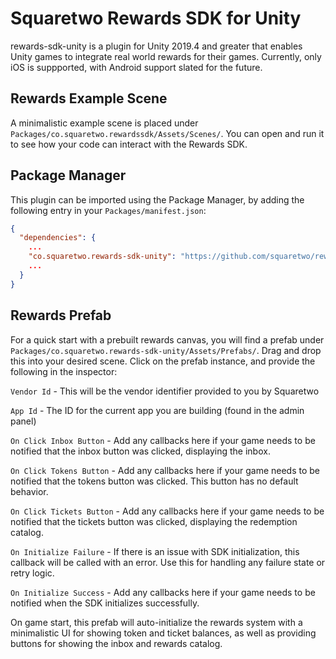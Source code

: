 # Squaretwo Rewards SDK for Unity

rewards-sdk-unity is a plugin for Unity 2019.4 and greater that enables Unity games to integrate real world rewards for their games.
Currently, only iOS is suppported, with Android support slated for the future.

## Rewards Example Scene

A minimalistic example scene is placed under `Packages/co.squaretwo.rewardssdk/Assets/Scenes/`. You can open and run it to see how your code can interact with the Rewards SDK.

## Package Manager

This plugin can be imported using the Package Manager, by adding the following entry in your `Packages/manifest.json`:

```json
{
  "dependencies": {
    ...
    "co.squaretwo.rewards-sdk-unity": "https://github.com/squaretwo/rewards-sdk-unity.git",
    ...
  }
}
```

## Rewards Prefab

For a quick start with a prebuilt rewards canvas, you will find a prefab under `Packages/co.squaretwo.rewards-sdk-unity/Assets/Prefabs/`. Drag and drop this into your desired scene. Click on the prefab instance, and provide the following in the inspector: 

`Vendor Id` - This will be the vendor identifier provided to you by Squaretwo

`App Id` - The ID for the current app you are building (found in the admin panel)

`On Click Inbox Button` - Add any callbacks here if your game needs to be notified that the inbox button was clicked, displaying the inbox.

`On Click Tokens Button` - Add any callbacks here if your game needs to be notified that the tokens button was clicked. This button has no default behavior.

`On Click Tickets Button` - Add any callbacks here if your game needs to be notified that the tickets button was clicked, displaying the redemption catalog.

`On Initialize Failure` - If there is an issue with SDK initialization, this callback will be called with an error. Use this for handling any failure state or retry logic.

`On Initialize Success` - Add any callbacks here if your game needs to be notified when the SDK initializes successfully.

On game start, this prefab will auto-initialize the rewards system with a minimalistic UI for showing token and ticket balances, as well as providing buttons for showing the inbox and rewards catalog.


